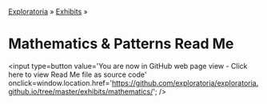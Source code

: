 [Exploratoria]( http://exploratoria.github.io ) &raquo; [Exhibits]( http://exploratoria.github.io/exhibits/ ) &raquo;

Mathematics & Patterns Read Me
====

<span style=display:none; >[You are now in GitHub source code view - click here to view Read Me file as a web page]( http://exploratoria.github.io/exhibits/mathematics/index.html "View file as a web page." ) </span>
<input type=button value='You are now in GitHub web page view - Click here to view Read Me file as source code' onclick=window.location.href='https://github.com/exploratoria/exploratoria.github.io/tree/master/exhibits/mathematics/'; />


